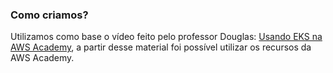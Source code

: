 ### Como criamos?

Utilizamos como base o vídeo feito pelo professor Douglas: [Usando EKS na AWS Academy](https://www.youtube.com/watch?v=mfT4Eu3fic0&list=PLyPS50YBQTToBHtGJiV3jE27cDKhRB0aq), a partir desse material foi possível utilizar os recursos da AWS Academy.

